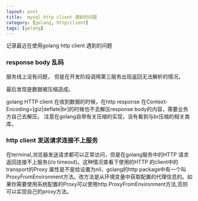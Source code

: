 ```yaml
---
layout: post
title:  mysql http client 遇到的问题
category: [golang, http/client]
tags: [golang]
---
```


记录最近在使用golang http client 遇到的问题


### response body 乱码

服务线上没有问题， 但是在开发阶段调用第三服务出现返回无法解析的情况。 

最后发现是数据被压缩造成。

golang HTTP client 在收到数据的时候，在http response 在Context-Encoding=[giz|deflate|br]的时候也不去解压response body的内容，需要业务方自己去解压。 注意在golang自带有关压缩的实现，没有看到与br压缩的相关类库。




### http client 发送请求连接不上服务

在terminal,浏览器发送请求都可以正常访问，但是在golang服务中的HTTP 请求返回连接不上服务(i/o timeout)。这种情况查看下使用的HTTP 的client中的transport的Proxy 属性是不是给设置为nil，golang的http package中有一个叫ProxyFromEnvironment方法。改方法是从环境变量中获取配置的代理信息的。如果你需要使用系统配置的Proxy可以使用http.ProxyFromEnvironment方法,否则可以实现自己的proxy方法。


